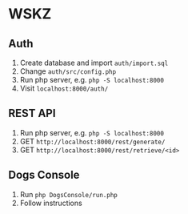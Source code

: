 # WSKZ

## Auth

1. Create database and import `auth/import.sql`
2. Change `auth/src/config.php`
3. Run php server, e.g. `php -S localhost:8000`
4. Visit `localhost:8000/auth/`

## REST API

1. Run php server, e.g. `php -S localhost:8000`
2. GET `http://localhost:8000/rest/generate/`
3. GET `http://localhost:8000/rest/retrieve/<id>`

## Dogs Console

1. Run `php DogsConsole/run.php`
2. Follow instructions